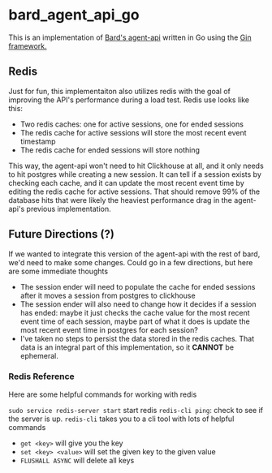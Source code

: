 # bard_agent_api_go

This is an implementation of [Bard's agent-api](https://github.com/bard-rr/agent-api) written in Go using the [Gin framework.](https://gin-gonic.com/)

## Redis

Just for fun, this implementaiton also utilizes redis with the goal of improving the API's performance during a load test. Redis use looks like this:

- Two redis caches: one for active sessions, one for ended sessions
- The redis cache for active sessions will store the most recent event timestamp
- The redis cache for ended sessions will store nothing

This way, the agent-api won't need to hit Clickhouse at all, and it only needs to hit postgres while creating a new session. It can tell if a session exists by checking each cache, and it can update the most recent event time by editing the redis cache for active sessions. That should remove 99% of the database hits that were likely the heaviest performance drag in the agent-api's previous implementation.

## Future Directions (?)

If we wanted to integrate this version of the agent-api with the rest of bard, we'd need to make some changes. Could go in a few directions, but here are some immediate thoughts

- The session ender will need to populate the cache for ended sessions after it moves a session from postgres to clickhouse
- The session ender will also need to change how it decides if a session has ended: maybe it just checks the cache value for the most recent event time of each session, maybe part of what it does is update the most recent event time in postgres for each session?
- I've taken no steps to persist the data stored in the redis caches. That data is an integral part of this implementation, so it **CANNOT** be ephemeral.

### Redis Reference

Here are some helpful commands for working with redis

`sudo service redis-server start` start redis
`redis-cli ping`: check to see if the server is up.
`redis-cli` takes you to a cli tool with lots of helpful commands

- `get <key>` will give you the key
- `set <key> <value>` will set the given key to the given value
- `FLUSHALL ASYNC` will delete all keys
